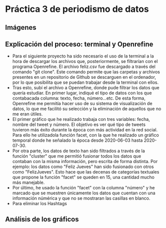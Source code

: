 # Práctica 3 de periodismo de datos
## Imágenes
## Explicación del proceso: terminal y Openrefine
- Para el siguiente proyecto ha sido necesario el uso de la terminal a la hora de descargar los archivos que, posteriormente, se filtrarían con el programa Openrefine. El archivo feliz.csv fue descargado a través del comando "git clone". Este comando permite que las carpetas y archivos presentes en un repositorio de Github se descarguen en el ordenador, por lo que posibilita que se puedan trabajar desde la terminal con ellos.
- Tras esto, subí el archivo a Openrefine, donde pude filtrar los datos que quería estudiar. En primer lugar, indiqué el tipo de datos con los que contabacada columna: texto, fecha, número...etc. De esta forma, Openrefine me permitía hacer uso de su sistema de visualización de datos, lo que me facilitó su selección y la eliminación de aquellos que no me eran útiles.
- El primer gráfico que he realizado trabaja con tres variables: fecha, nombre del tweet y número. El objetivo es ver qué tipo de tweets tuvieron más éxito durante la época con más actividad en la red social. Para ello he utilizadola función facet, con la que he realizado un gráfico temporal donde he señalado la época desde 2020-06-03 hasta 2020-07-30.
- Por otra parte, los datos de texto han sido filtrados a través de la función "cluster" que me permitió fusionar todos los datos que contaban con la misma información, pero escrita de forma distinta. Por ejemplo: los datos como "Feliz Jueves" han sido fusionado con otros como "FelizJueves". Esto hace que las decenas de categorías textuales que propone la función "facet" se queden en 15, una cantidad mucho más manejable.
- Por último, he usado la función "facet" con la columna "número" y he marcado que se muestren únicamente los datos que cuentan con una información númérica y que no se mostraran las casillas en blanco.
- Para eliminar los Hashtags 
## Análisis de los gráficos
